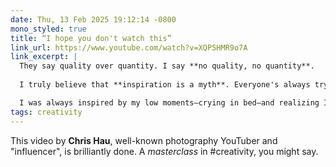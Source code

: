 ```yaml
---
date: Thu, 13 Feb 2025 19:12:14 -0800
mono_styled: true
title: “I hope you don't watch this”
link_url: https://www.youtube.com/watch?v=XQP5HMR9o7A
link_excerpt: |
  They say quality over quantity. I say **no quality, no quantity**.
  
  I truly believe that **inspiration is a myth**. Everyone's always trying to optimize, get better, achieve things, have a happier life…I think **flip that**. Do the opposite.

  I was always inspired by my low moments—crying in bed—and realizing I think somebody else wants to **feel this way too**.
tags: creativity
---
```


This video by **Chris Hau**, well-known photography YouTuber and "influencer", is brilliantly done. A _masterclass_ in #creativity, you might say. 
